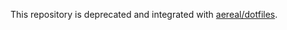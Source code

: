This repository is deprecated and integrated with [aereal/dotfiles](https://github.com/aereal/dotfiles).
